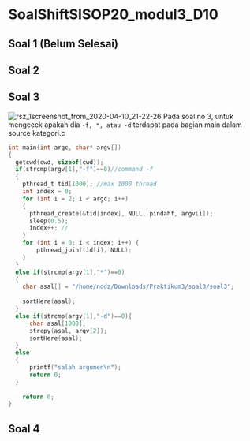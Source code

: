# SoalShiftSISOP20_modul3_D10
## Soal 1 (Belum Selesai)
## Soal 2
## Soal 3
![rsz_1screenshot_from_2020-04-10_21-22-26](https://user-images.githubusercontent.com/61287359/78998291-7e14c500-7b72-11ea-8028-acd88b873be8.png)
Pada soal no 3, untuk mengecek apakah dia ``-f, *, atau -d`` terdapat pada bagian main dalam source kategori.c
```c
int main(int argc, char* argv[]) 
{ 
  getcwd(cwd, sizeof(cwd));
  if(strcmp(argv[1],"-f")==0)//command -f
  {
    pthread_t tid[1000]; //max 1000 thread
    int index = 0;
    for (int i = 2; i < argc; i++)
    {
      pthread_create(&tid[index], NULL, pindahf, argv[i]);
      sleep(0.5);
      index++; //
    }
    for (int i = 0; i < index; i++) {
        pthread_join(tid[i], NULL);
    }
  }
  else if(strcmp(argv[1],"*")==0)
  {
    char asal[] = "/home/nodz/Downloads/Praktikum3/soal3/soal3";
    
    sortHere(asal);
  }
  else if(strcmp(argv[1],"-d")==0){
      char asal[1000];
      strcpy(asal, argv[2]);
      sortHere(asal);
  }
  else
  {
      printf("salah argumen\n");
      return 0;
  }
  
	return 0; 
} 
```
## Soal 4
